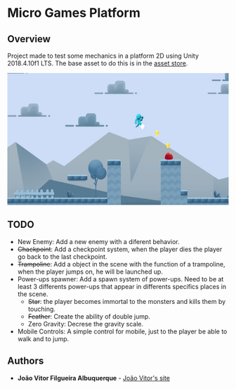 # Micro Games Platform

## Overview
Project made to test some mechanics in a platform 2D using Unity 2018.4.10f1 LTS.
The base asset to do this is in the [asset store](https://assetstore.unity.com/packages/templates/micro-games-platformer-151055).

<p align="center">
	<img src="images/thumbnail.jpg" height="300">
</p>

## TODO
* New Enemy: Add a new enemy with a diferent behavior.
* ~~Chackpoint~~: Add a checkpoint system, when the player dies the player go back to the last checkpoint.
* ~~Trampoline~~: Add a object in the scene with the function of a trampoline, when the player jumps on, he will be launched up.
* Power-ups spawner: Add a spawn system of power-ups. Need to be at least 3 differents power-ups that appear in differents specifics places in the scene.
	* ~~Star~~: the player becomes immortal to the monsters and kills them by touching.
	* ~~Feather~~: Create the ability of double jump.
	* Zero Gravity: Decrese the gravity scale.
* Mobile Controls: A simple control for mobile, just to the player be able to walk and to jump.

## Authors
* **João Vitor Filgueira Albuquerque** - [João Vitor's site](https://jvalbuquerque.com.br)
